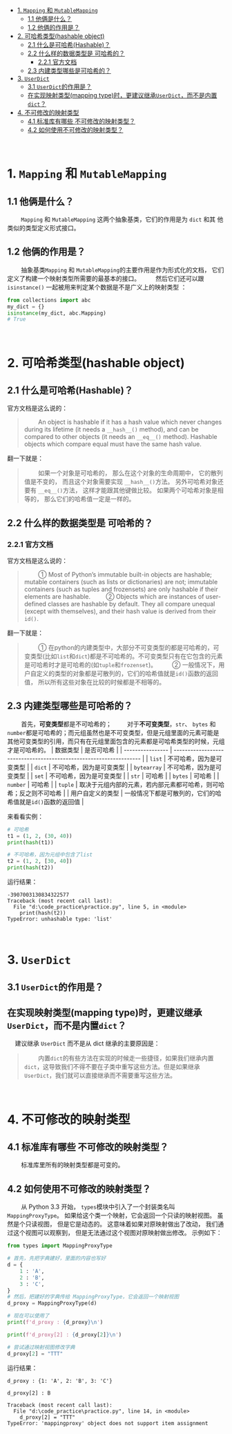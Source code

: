 - [1. `Mapping` 和 `MutableMapping`](#1-mapping-和-mutablemapping)
  - [1.1 他俩是什么？](#11-他俩是什么)
  - [1.2 他俩的作用是？](#12-他俩的作用是)
- [2. 可哈希类型(hashable object)](#2-可哈希类型hashable-object)
  - [2.1 什么是可哈希(Hashable)？](#21-什么是可哈希hashable)
  - [2.2 什么样的数据类型是 可哈希的？](#22-什么样的数据类型是-可哈希的)
    - [2.2.1 官方文档](#221-官方文档)
  - [2.3 内建类型哪些是可哈希的？](#23-内建类型哪些是可哈希的)
- [3. `UserDict`](#3-userdict)
  - [3.1 `UserDict`的作用是？](#31-userdict的作用是)
  - [在实现映射类型(mapping type)时，更建议继承`UserDict`，而不是内置`dict`？](#在实现映射类型mapping-type时更建议继承userdict而不是内置dict)
- [4. 不可修改的映射类型](#4-不可修改的映射类型)
  - [4.1 标准库有哪些 不可修改的映射类型？](#41-标准库有哪些-不可修改的映射类型)
  - [4.2 如何使用不可修改的映射类型？](#42-如何使用不可修改的映射类型)






&emsp;
&emsp;
&emsp;
# 1. `Mapping` 和 `MutableMapping` 
## 1.1 他俩是什么？
&emsp;&emsp; `Mapping` 和 `MutableMapping` 这两个抽象基类，它们的作用是为 `dict` 和其
他类似的类型定义形式接口。

## 1.2 他俩的作用是？
&emsp;&emsp; 抽象基类`Mapping` 和 `MutableMapping`的主要作用是作为形式化的文档， 它们定义了构建一个映射类型所需要的最基本的接口。 
&emsp;&emsp; 然后它们还可以跟 `isinstance()` 一起被用来判定某个数据是不是广义上的映射类型 ：
```python
from collections import abc
my_dict = {}
isinstance(my_dict, abc.Mapping)
# True
```






&emsp;
&emsp;
&emsp;
# 2. 可哈希类型(hashable object)
## 2.1 什么是可哈希(Hashable)？
官方文档是这么说的：
> &emsp;&emsp; An object is hashable if it has a hash value which never changes during its lifetime (it needs a `__hash__()` method), and can be compared to other objects (it needs an `__eq__()` method). Hashable objects which compare equal must have the same hash value.
> 
翻一下就是：
> &emsp;&emsp; 如果一个对象是可哈希的， 那么在这个对象的生命周期中， 它的散列值是不变的， 而且这个对象需要实现 `__hash__()`方法。 另外可哈希对象还要有 `__eq__()`方法， 这样才能跟其他键做比较。 如果两个可哈希对象是相等的， 那么它们的哈希值一定是一样的。
> 

## 2.2 什么样的数据类型是 可哈希的？
### 2.2.1 官方文档
官方文档是这么说的：
> &emsp;&emsp; ① Most of Python’s immutable built-in objects are hashable; mutable containers (such as lists or dictionaries) are not; immutable containers (such as tuples and frozensets) are only hashable if their elements are hashable. 
> &emsp;&emsp; ② Objects which are instances of user-defined classes are hashable by default. They all compare unequal (except with themselves), and their hash value is derived from their `id()`.
> 
翻一下就是：
> 
> &emsp;&emsp; ① 在python的内建类型中，大部分不可变类型的都是可哈希的，可变类型(比如`list`和`dict`)都是不可哈希的。不可变类型只有在它包含的元素是可哈希时才是可哈希的(如`tuple`和`frozenset`)。
> &emsp;&emsp; ② 一般情况下，用户自定义的类型的对象都是可散列的，它们的哈希值就是`id()`函数的返回值， 所以所有这些对象在比较的时候都是不相等的。 
> 

## 2.3 内建类型哪些是可哈希的？
&emsp;&emsp; 首先，**可变类型**都是不可哈希的；
&emsp;&emsp; 对于**不可变类型**，`str`、 `bytes` 和`number`都是可哈希的；而元组虽然也是不可变类型，但是元组里面的元素可能是其他可变类型的引用，而只有在元组里面包含的元素都是可哈希类型的时候，元组才是可哈希的。
| 数据类型         | 是否可哈希                                                         |
| ---------------- | ------------------------------------------------------------------ |
| `list`           | 不可哈希，因为是可变类型                                           |
| `dict`           | 不可哈希，因为是可变类型                                           |
| `bytearray`      | 不可哈希，因为是可变类型                                           |
| `set`      | 不可哈希，因为是可变类型                                           |
| `str`            | 可哈希                                                             |
| `bytes`          | 可哈希                                                             |
| `number`         | 可哈希                                                             |
| `tuple`          | 取决于元组内部的元素，若内部元素都可哈希，则可哈希；反之则不可哈希 |
| 用户自定义的类型 | 一般情况下都是可散列的，它们的哈希值就是`id()`函数的返回值         |

来看看实例：
```python
# 可哈希
t1 = (1, 2, (30, 40))
print(hash(t1))

# 不可哈希，因为元组中包含了list
t2 = (1, 2, [30, 40])
print(hash(t2))
```
运行结果：
```
-3907003130834322577
Traceback (most recent call last):
  File "d:\code_practice\practice.py", line 5, in <module>
    print(hash(t2))
TypeError: unhashable type: 'list'
```






&emsp;
&emsp;
&emsp;
# 3. `UserDict`
## 3.1 `UserDict`的作用是？

## 在实现映射类型(mapping type)时，更建议继承`UserDict`，而不是内置`dict`？
&emsp; 建议继承 `UserDict` 而不是从 dict 继承的主要原因是：
> &emsp;&emsp; 内置`dict`的有些方法在实现的时候走一些捷径，如果我们继承内置`dict`，这导致我们不得不要在子类中重写这些方法。但是如果继承`UserDict`，我们就可以直接继承而不需要重写这些方法。
> 






&emsp;
&emsp;
&emsp;
# 4. 不可修改的映射类型
## 4.1 标准库有哪些 不可修改的映射类型？
&emsp;&emsp; 标准库里所有的映射类型都是可变的。
## 4.2 如何使用不可修改的映射类型？
&emsp;&emsp; 从 Python 3.3 开始， `types`模块中引入了一个封装类名叫 `MappingProxyType`。 如果给这个类一个映射，它会返回一个只读的映射视图。 虽然是个只读视图， 但是它是动态的。 这意味着如果对原映射做出了改动， 我们通过这个视图可以观察到， 但是无法通过这个视图对原映射做出修改。 示例如下：
```python
from types import MappingProxyType

# 首先，先把字典建好，里面的内容也写好
d = {
    1 : 'A',
    2 : 'B',
    3 : 'C',
}
# 然后，把建好的字典传给 MappingProxyType，它会返回一个映射视图
d_proxy = MappingProxyType(d)

# 现在可以使用了
print(f'd_proxy : {d_proxy}\n')

print(f'd_proxy[2] : {d_proxy[2]}\n')

# 尝试通过映射视图修改字典
d_proxy[2] = "TTT"
```
运行结果：
```
d_proxy : {1: 'A', 2: 'B', 3: 'C'}

d_proxy[2] : B

Traceback (most recent call last):
  File "d:\code_practice\practice.py", line 14, in <module>
    d_proxy[2] = "TTT"
TypeError: 'mappingproxy' object does not support item assignment
```



